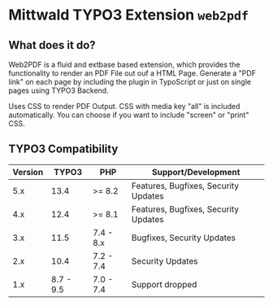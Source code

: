 
# Mittwald TYPO3 Extension ``web2pdf``

## What does it do?

Web2PDF is a fluid and extbase based extension, which provides the functionality to render an PDF File out ouf a HTML Page.
Generate a "PDF link" on each page by including the plugin in TypoScript or just on single pages using TYPO3 Backend.

Uses CSS to render PDF Output. CSS with media key "all" is included automatically. You can choose if you want to include "screen" or "print" CSS.

## TYPO3 Compatibility

| Version | TYPO3     | PHP       | Support/Development                  |
|---------|-----------|-----------|--------------------------------------|
| 5.x     | 13.4      | >= 8.2    | Features, Bugfixes, Security Updates |
| 4.x     | 12.4      | >= 8.1    | Features, Bugfixes, Security Updates |
| 3.x     | 11.5      | 7.4 - 8.x | Bugfixes, Security Updates           |
| 2.x     | 10.4      | 7.2 - 7.4 | Security Updates                     |
| 1.x     | 8.7 - 9.5 | 7.0 - 7.4 | Support dropped                      |